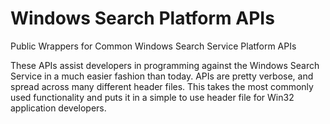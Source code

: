 # Windows Search Platform APIs
Public Wrappers for Common Windows Search Service Platform APIs

These APIs assist developers in programming against the Windows Search Service in a much easier fashion than today. APIs are pretty verbose, and spread across many different header files. This takes the most commonly used functionality and puts it in a simple to use header file for Win32 application developers. 
